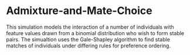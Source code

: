 # Admixture-and-Mate-Choice
This simulation models the interaction of a number of individuals with feature values drawn from a binomial distribution who wish to form stable pairs.  The simualtion uses the Gale-Shapley algorithm to find stable matches of individuals under differing rules for preference ordering.
